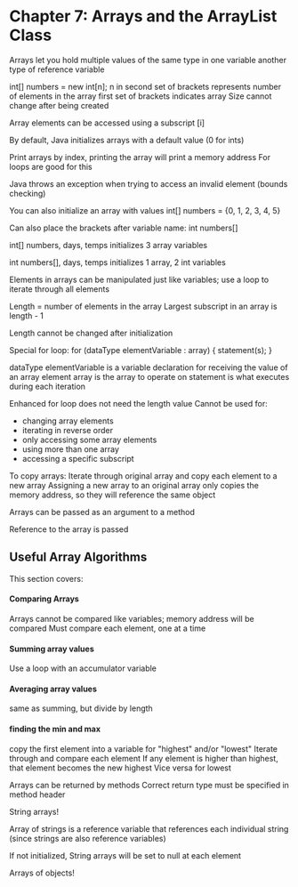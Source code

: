 # Chapter 7: Arrays and the ArrayList Class

Arrays let you hold multiple values of the same type in one variable
another type of reference variable

int[] numbers = new int[n];
n in second set of brackets represents number of elements in the array
first set of brackets indicates array
Size cannot change after being created

Array elements can be accessed using a subscript [i]

By default, Java initializes arrays with a default value (0 for ints)

Print arrays by index, printing the array will print a memory address
For loops are good for this

Java throws an exception when trying to access an invalid element (bounds checking)

You can also initialize an array with values
int[] numbers = {0, 1, 2, 3, 4, 5}

Can also place the brackets after variable name:
int numbers[]

int[] numbers, days, temps
initializes 3 array variables

int numbers[], days, temps
initializes 1 array, 2 int variables

Elements in arrays can be manipulated just like variables; use a loop to iterate through all elements

Length = number of elements in the array
Largest subscript in an array is length - 1

Length cannot be changed after initialization

Special for loop:
for (dataType elementVariable : array) {
   statement(s); 
}


dataType elementVariable is a variable declaration for receiving the value of an array element
array is the array to operate on
statement is what executes during each iteration

Enhanced for loop does not need the length value
Cannot be used for: 
* changing array elements
* iterating in reverse order
* only accessing some array elements
* using more than one array
* accessing a specific subscript

To copy arrays: 
Iterate through original array and copy each element to a new array
Assigning a new array to an original array only copies the memory address, so they will reference the same object

Arrays can be passed as an argument to a method

Reference to the array is passed

## Useful Array Algorithms

This section covers:

#### Comparing Arrays

Arrays cannot be compared like variables; memory address will be compared
Must compare each element, one at a time

#### Summing array values

Use a loop with an accumulator variable

#### Averaging array values

same as summing, but divide by length

#### finding the min and max

copy the first element into a variable for "highest" and/or "lowest"
Iterate through and compare each element
If any element is higher than highest, that element becomes the new highest
Vice versa for lowest

Arrays can be returned by methods
Correct return type must be specified in method header

String arrays!

Array of strings is a reference variable that references each individual string (since strings are also reference variables)

If not initialized, String arrays will be set to null at each element

Arrays of objects!